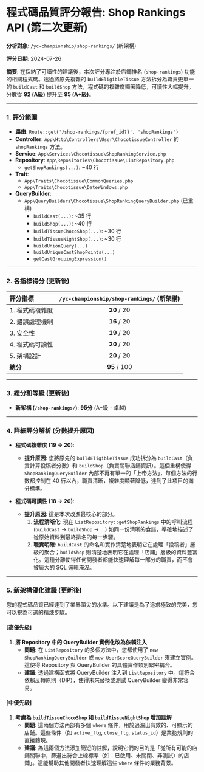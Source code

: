 # 程式碼品質評分報告: Shop Rankings API (第二次更新)

**分析對象**: `/yc-championship/shop-rankings/` (新架構)

**評分日期**: 2024-07-26

**摘要**: 在採納了可讀性的建議後，本次評分專注於店鋪排名 (`shop-rankings`) 功能的相關程式碼。透過將原先複雜的 `buildEligibleTissue` 方法拆分為職責更單一的 `buildCast` 和 `buildShop` 方法，程式碼的複雜度顯著降低，可讀性大幅提升。分數從 **92 (A級)** 提升至 **95 (A+級)**。

---

### 1. 評分範圍

*   **路由**: `Route::get('/shop-rankings/{pref_id?}', 'shopRankings')`
*   **Controller**: `App\Http\Controllers\User\ChocotissueController` 的 `shopRankings` 方法。
*   **Service**: `App\Services\Chocotissue\ShopRankingService.php`
*   **Repository**: `App\Repositories\Chocotissue\ListRepository.php`
    *   `getShopRankings(...)`: ~40 行
*   **Trait**:
    *   `App\Traits\Chocotissue\CommonQueries.php`
    *   `App\Traits\Chocotissue\DateWindows.php`
*   **QueryBuilder**:
    *   `App\QueryBuilders\Chocotissue\ShopRankingQueryBuilder.php` (已重構)
        *   `buildCast(...)`: ~35 行
        *   `buildShop(...)`: ~40 行
        *   `buildTissueChocoShop(...)`: ~30 行
        *   `buildTissueNightShop(...)`: ~30 行
        *   `buildUnionQuery(...)`
        *   `buildUniqueCastShopPoints(...)`
        *   `getCastGroupingExpression()`

---

### 2. 各指標得分 (更新後)

| 評分指標 | `/yc-championship/shop-rankings/` (新架構) |
| :--- | :---: |
| 1. 程式碼複雜度 | **20** / 20 |
| 2. 錯誤處理機制 | **16** / 20 |
| 3. 安全性 | **19** / 20 |
| 4. 程式碼可讀性 | **20** / 20 |
| 5. 架構設計 | **20** / 20 |
| **總分** | **95** / 100 |

---

### 3. 總分和等級 (更新後)

*   **新架構 (`/shop-rankings/`)**: **95分** (A+級 - 卓越)

---

### 4. 詳細評分解析 (分數提升原因)

*   **程式碼複雜度 (19 -> 20)**:
    *   **提升原因**: 您將原先的 `buildEligibleTissue` 成功拆分為 `buildCast`（負責計算投稿者分數）和 `buildShop`（負責關聯店鋪資訊）。這個重構使得 `ShopRankingQueryBuilder` 內部不再有單一的「上帝方法」，每個方法的行數都控制在 40 行以內，職責清晰，複雜度顯著降低，達到了此項目的滿分標準。

*   **程式碼可讀性 (18 -> 20)**:
    *   **提升原因**: 這是本次改進最核心的部分。
        1.  **流程清晰化**: 現在 `ListRepository::getShopRankings` 中的呼叫流程 (`buildCast` -> `buildShop` -> ...) 如同一份清晰的食譜，準確地描述了從原始資料到最終排名的每一步驟。
        2.  **職責明確**: `buildCast` 的命名和實作清楚地表明它在處理「投稿者」層級的聚合；`buildShop` 則清楚地表明它在處理「店鋪」層級的資料豐富化。這種分離使得任何開發者都能快速理解每一部分的職責，而不會被龐大的 SQL 邏輯淹沒。

---

### 5. 新架構優化建議 (更新後)

您的程式碼品質已經達到了業界頂尖的水準。以下建議是為了追求極致的完美，您可以視為可選的精煉步驟。

#### [高優先級]

1.  **將 Repository 中的 QueryBuilder 實例化改為依賴注入**
    *   **問題**: 在 `ListRepository` 的多個方法中，您都使用了 `new ShopRankingQueryBuilder` 或 `new UserScoreQueryBuilder` 來建立實例。這使得 Repository 與 QueryBuilder 的具體實作類別緊密耦合。
    *   **建議**: 透過建構函式將 QueryBuilder 注入到 `ListRepository` 中。這符合依賴反轉原則（DIP），使得未來替換或測試 QueryBuilder 變得非常容易。

#### [中優先級]

1.  **考慮為 `buildTissueChocoShop` 和 `buildTissueNightShop` 增加註解**
    *   **問題**: 這兩個方法內部有多個 `where` 條件，用於過濾出有效的、可顯示的店鋪。這些條件（如 `active_flg`, `close_flg`, `status_id`）是業務規則的直接體現。
    *   **建議**: 為這兩個方法添加簡短的註解，說明它們的目的是「從所有可能的店鋪關聯中，篩選出符合上線標準（如：已啟用、未關閉、非測試）的店鋪」。這能幫助其他開發者快速理解這些 `where` 條件的業務背景。
